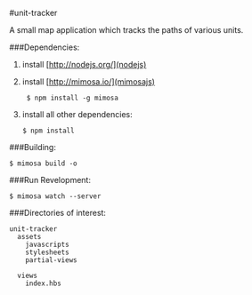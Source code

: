 #unit-tracker

A small map application which tracks the paths of various units.

###Dependencies:
1. install [http://nodejs.org/](nodejs)
2. install [http://mimosa.io/](mimosajs)

   ```
    $ npm install -g mimosa
   ```
3. install all other dependencies:

   ```
   $ npm install
   ```

###Building:
```
$ mimosa build -o
```

###Run Revelopment:
```
$ mimosa watch --server
```

###Directories of interest:

```
unit-tracker
  assets
    javascripts
    stylesheets
    partial-views

  views
    index.hbs
```
    
